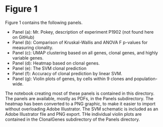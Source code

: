 # Figure 1

Figure 1 contains the following panels.

* Panel (a): Mr. Pokey, description of experiment P1902 (not found here on GitHub)
* Panel (b): Comparison of Kruskal-Wallis and ANOVA F p-values for measuring clonality.
* Panel (c): UMAP clustering based on all genes, clonal genes, and highly variable genes.
* Panel (d): Heatmap based on clonal genes.
* Panel (e): The SVM clonal prediction
* Panel (f): Accuracy of clonal prediction by linear SVM.
* Panel (g): Violin plots of genes, by cells within 9 clones and population-wide.

The notebook creating most of these panels is contained in this directory.  The panels are available, mostly as PDFs, in the Panels subdirectory.  The heatmap has been converted to a PNG graphic, to make it easier to import without overloading Adobe Illustrator.  The SVM schematic is included as an Adobe Illustrator file and PNG export.  THe individual violin plots are contained in the ClonalGenes subdirectory of the Panels directory.

